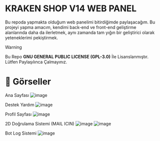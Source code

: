 # KRAKEN SHOP V14 WEB PANEL
Bu repoda yapmakta olduğum web panelimi bitirdiğimde paylaşacağım. Bu projeyi yapma amacım, kendimi back-end ve front-end geliştirme alanlarında daha da ilerletmek, aynı zamanda tam yığın bir geliştirici olarak yeteneklerimi pekiştirmek.

> [!WARNING]  
> Bu Repo **GNU GENERAL PUBLIC LICENSE (GPL-3.0)** İle Lisanslanmıştır. Lütfen Paylaşılınca Çalmayınız.

# 📸 Görseller 

Ana Sayfası
![image](https://github.com/user-attachments/assets/1157f873-e0d2-4b73-82a5-ae8e5598e3f9)

Destek Yardım
![image](https://github.com/user-attachments/assets/02722f18-ac05-408c-b475-3cf2e2b03cf1)

Profil Sayfası
![image](https://github.com/user-attachments/assets/54a9239d-8a48-41fa-8d73-19d259ec682a)

2D Doğrulama Sistemi (MAIL ICIN)
![image](https://github.com/user-attachments/assets/94186c28-4f5f-4194-8318-7b23a24cf2aa)
![image](https://github.com/user-attachments/assets/297bc6cd-5967-4a54-8c90-3d231dab602a)

Bot Log Sistemi
![image](https://github.com/user-attachments/assets/a515c966-6829-41aa-bd79-194221aa709b)
